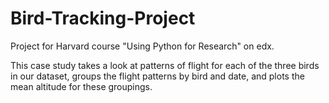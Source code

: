 # Bird-Tracking-Project

Project for Harvard course "Using Python for Research" on edx. 

This case study takes a look at patterns of flight for each of the three birds in our dataset, groups the flight patterns by bird and date, and plots the mean altitude for these groupings.
